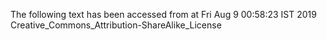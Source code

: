 The following text has been accessed from at Fri Aug 9 00:58:23 IST 2019
Creative_Commons_Attribution-ShareAlike_License
